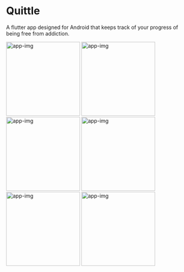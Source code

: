 # Quittle

A flutter app designed for Android that keeps track of your progress of being free from addiction.

<p float="left">
  <img src="https://user-images.githubusercontent.com/41267854/113516257-ef1e6b00-9581-11eb-9c4a-786024bcc672.jpg" alt="app-img" width="200"/>
  <img src="https://user-images.githubusercontent.com/41267854/113516258-efb70180-9581-11eb-9600-3712b4f00e33.jpg" alt="app-img" width="200"/>
  <img src="https://user-images.githubusercontent.com/41267854/113516259-f04f9800-9581-11eb-982f-315fa641fd65.jpg" alt="app-img" width="200"/>
  <img src="https://user-images.githubusercontent.com/41267854/113516261-f04f9800-9581-11eb-9270-a409e17198a9.jpg" alt="app-img" width="200"/>
  <img src="https://user-images.githubusercontent.com/41267854/113516262-f0e82e80-9581-11eb-93fb-809d949eed80.jpg" alt="app-img" width="200"/>
  <img src="https://user-images.githubusercontent.com/41267854/113516267-f3e31f00-9581-11eb-8a7b-701b8041348b.jpg" alt="app-img" width="200"/>
</p>
